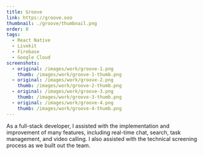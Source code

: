```yaml
---
title: Groove
link: https://groove.ooo
thumbnail: ./groove/thumbnail.png
order: 0
tags:
  - React Native
  - Livekit
  - Firebase
  - Google Cloud
screenshots:
  - original: /images/work/groove-1.png
    thumb: /images/work/groove-1-thumb.png
  - original: /images/work/groove-2.png
    thumb: /images/work/groove-2-thumb.png
  - original: /images/work/groove-3.png
    thumb: /images/work/groove-3-thumb.png
  - original: /images/work/groove-4.png
    thumb: /images/work/groove-4-thumb.png
---
```


As a full-stack developer, I assisted with the implementation and improvement of many features, including real-time chat, search, task management, and video calling. I also assisted with the technical screening process as we built out the team.
